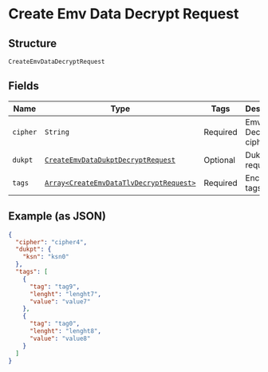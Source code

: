 
# Create Emv Data Decrypt Request

## Structure

`CreateEmvDataDecryptRequest`

## Fields

| Name | Type | Tags | Description |
|  --- | --- | --- | --- |
| `cipher` | `String` | Required | Emv Decrypt cipher type |
| `dukpt` | [`CreateEmvDataDukptDecryptRequest`](../../doc/models/create-emv-data-dukpt-decrypt-request.md) | Optional | Dukpt data request |
| `tags` | [`Array<CreateEmvDataTlvDecryptRequest>`](../../doc/models/create-emv-data-tlv-decrypt-request.md) | Required | Encrypted tags list |

## Example (as JSON)

```json
{
  "cipher": "cipher4",
  "dukpt": {
    "ksn": "ksn0"
  },
  "tags": [
    {
      "tag": "tag9",
      "lenght": "lenght7",
      "value": "value7"
    },
    {
      "tag": "tag0",
      "lenght": "lenght8",
      "value": "value8"
    }
  ]
}
```

